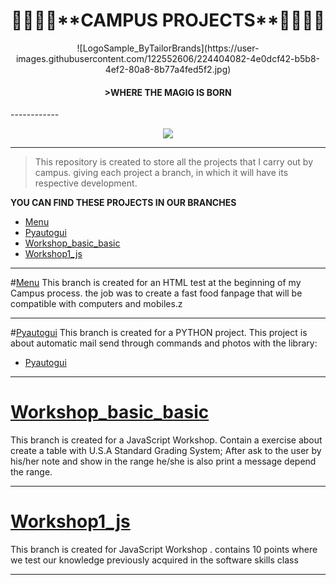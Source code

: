 <h1 align="center">
🚀👨‍🚀🚀**CAMPUS PROJECTS**🚀👨‍🚀🚀
</h1>

<p align="center">
![LogoSample_ByTailorBrands](https://user-images.githubusercontent.com/122552606/224404082-4e0dcf42-b5b8-4ef2-80a8-8b77a4fed5f2.jpg)
</p>

  <h4 align="center">
>WHERE THE MAGIG IS BORN 
   </h4>
------------




<p align="center">
   <img src="https://img.shields.io/badge/STATUS-EN%20DESAROLLO-green">
</p>

------------




>This repository is created to store all the projects that I carry out by campus.
giving each project a branch, in which it will have its respective development.

**YOU CAN FIND THESE PROJECTS IN OUR BRANCHES**

- [Menu](https://github.com/Davidpereznuma10/Campus_Projects/tree/Menu "Menu")
- [Pyautogui](https://github.com/Davidpereznuma10/Campus_Projects/tree/Pyautogui "Pyautogui")
- [Workshop_basic_basic](https://github.com/Davidpereznuma10/Campus_Projects/tree/workshop_basic_basic "Workshop_basic_basic")
- [Workshop1_js](http://github.com/Davidpereznuma10/Campus_Projects/tree/workshop1_js "Workshop1_js")

------------

#[Menu](https://github.com/Davidpereznuma10/Campus_Projects/tree/Menu "Menu")
This branch is created for an HTML test at the beginning of my Campus process.
the job was to create a fast food fanpage that will be compatible with computers and mobiles.z

------------

#[Pyautogui](https://github.com/Davidpereznuma10/Campus_Projects/tree/Pyautogui "Pyautogui")
This branch is created for a PYTHON project.
This project is about automatic mail send through commands and photos with the library:

- [Pyautogui](https://pyautogui.readthedocs.io/en/latest/ "Pyautogui")

------------

# [Workshop_basic_basic](https://github.com/Davidpereznuma10/Campus_Projects/tree/workshop_basic_basic "Workshop_basic_basic")
This branch is created for a JavaScript  Workshop.
Contain a exercise about create a table with U.S.A Standard Grading System; After ask to the user by his/her note and show in the range he/she is also print a message depend the range. 

------------

# [Workshop1_js](http://github.com/Davidpereznuma10/Campus_Projects/tree/workshop1_js "Workshop1_js")
This branch is created for JavaScript Workshop .
contains 10 points where we test our knowledge previously acquired in the software skills class

------------
